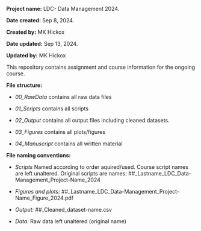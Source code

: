 **Project name:** LDC- Data Management 2024.

**Date created:** Sep 8, 2024.

**Created by:** MK Hickox

**Date updated:** Sep 13, 2024.

**Updated by:** MK Hickox

This repository contains assignment and course information for the ongoing course.


**File structure:**

* *00_RawData* contains all raw data files 

* *01_Scripts* contains all scripts 

* *02_Output* contains all output files including cleaned datasets. 

* *03_Figures* contains all plots/figures

* *04_Manuscript* contains all written material

**File naming conventions:**

* *Scripts* Named according to order aquired/used. Course script names are left unaltered.
            Original scripts are names: ##_Lastname_LDC_Data-Management_Project-Name_2024

* *Figures and plots:* ##_Lastname_LDC_Data-Management_Project-Name_Figure_2024.pdf

* *Output:*  ##_Cleaned_dataset-name.csv

* *Data:* Raw data left unaltered (original name)